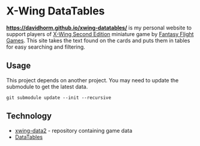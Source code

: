 X-Wing DataTables
======
**https://davidhorm.github.io/xwing-datatables/** is my personal website to support players of [X-Wing Second Edition](http://x-wing.com/) miniature game by [Fantasy Flight Games](http://fantasyflightgames.com/). This site takes the text found on the cards and puts them in tables for easy searching and filtering.

## Usage

This project depends on another project. You may need to update the submodule to get the latest data.
```
git submodule update --init --recursive
```

## Technology
* [xwing-data2](/guidokessels/xwing-data2) - repository containing game data
* [DataTables](https://www.datatables.net/)